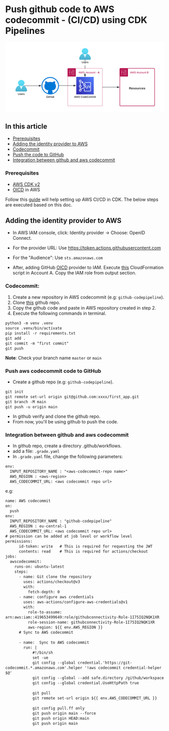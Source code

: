 # Push github code to AWS codecommit - (CI/CD) using CDK Pipelines
![github-awscodepipeline](pics/github-awscodecommit.png)
## In this article

- [Prerequisites](#prerequisites)
- [Adding the identity provider to AWS](#adding-the-identity-provider-to-aws)
- [Codecommit](#codecommit)
- [Push the code to GitHub](#push-aws-codecommit-code-to-github)
- [Integration between github and aws codecommit](#integration-between-github-and-aws-codecommit)

### Prerequisites

- [AWS CDK v2](https://docs.aws.amazon.com/cdk/v2/guide/getting_started.html)
- [OICD](https://docs.github.com/en/actions/deployment/security-hardening-your-deployments/configuring-openid-connect-in-amazon-web-services) in AWS

Follow this [guide](https://docs.aws.amazon.com/cdk/v2/guide/cdk_pipeline.html) will help setting up AWS CI/CD in CDK. The below steps are executed based on this doc.

## Adding the identity provider to AWS

- In AWS IAM console, click: Identity provider -> Choose: OpenID Connect.
- For the provider URL: Use https://token.actions.githubusercontent.com
- For the "Audience": Use `sts.amazonaws.com`

- After, adding GitHub [OICD](https://docs.github.com/en/actions/deployment/security-hardening-your-deployments/configuring-openid-connect-in-amazon-web-services) provider to IAM. Execute [this]() CloudFormation script in Account A. Copy the IAM role from output section.

### Codecommit:

1. Create a new repository in AWS codecommit (e.g: `github-codepipeline`).
2. Clone [this](https://github.com/sree7k7/github-to-aws-codepipeline) github repo.
3. Copy the github code and paste in AWS repository created in step 2.
4. Execute the following commands in terminal.

```
python3 -m venv .venv
source .venv/bin/activate
pip install -r requirements.txt
git add .
git commit -m "first commit"
git push
```

**Note**: Check your branch name `master` or `main`

### Push aws codecommit code to GitHub

- Create a github repo (e.g: `github-codepipeline`).

```git
git init
git remote set-url origin git@github.com:xxxx/first_app.git
git branch -M main
git push -u origin main
```

- In github verify and clone the github repo.
- From now, you'll be using github to push the code.

### Integration between github and aws codecommit

- In github repo, create a directory .github/workflows.
- add a file: `.grade.yaml`
- In `.grade.yaml` file, change the following parameters:

```
env:
  INPUT_REPOSITORY_NAME : "<aws-codecommit-repo name>"
  AWS_REGION : <aws-region>
  AWS_CODECOMMIT_URL: <aws codecommit repo url>
```
e.g: 
```
name: AWS codecommit
on:
  push
env:
  INPUT_REPOSITORY_NAME : "github-codepipeline"
  AWS_REGION : eu-central-1
  AWS_CODECOMMIT_URL: <aws codecommit repo url>
# permission can be added at job level or workflow level    
permissions:
      id-token: write   # This is required for requesting the JWT
      contents: read    # This is required for actions/checkout
jobs:
  awscodecommit:
    runs-on: ubuntu-latest
    steps:
      - name: Git clone the repository
        uses: actions/checkout@v3
        with:
          fetch-depth: 0
      - name: configure aws credentials
        uses: aws-actions/configure-aws-credentials@v1
        with:
          role-to-assume: arn:aws:iam::419653499649:role/githubconnectivity-Role-1I75IQ2NQK1XR
          role-session-name: githubconnectivity-Role-1I75IQ2NQK1XR
          aws-region: ${{ env.AWS_REGION }}
      # Sync to AWS codecommit

      - name:  Sync to AWS codecommit
        run: |
            #!/bin/sh
            set -ue
            git config --global credential.'https://git-codecommit.*.amazonaws.com'.helper '!aws codecommit credential-helper $@'
            git config --global --add safe.directory /github/workspace
            git config --global credential.UseHttpPath true

            git pull
            git remote set-url origin ${{ env.AWS_CODECOMMIT_URL }}

            git config pull.ff only
            git push origin main --force
            git push origin HEAD:main 
            git push origin main
```